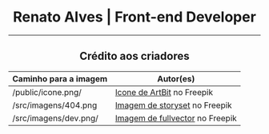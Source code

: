 <div align="center">
  <h1>Renato Alves | Front-end Developer</h1>
  <hr>

  <h2>Crédito aos criadores</h2>

  Caminho para a imagem | Autor(es)
  --- | ---
  /public/icone.png/ | <a href="https://br.freepik.com/icone/divisas_10420890#fromView=search&term=code+simbol&page=2&position=35&track=ais&track=ais" target="_blank" rel="noopener noreferrer">Icone de ArtBit</a> no Freepik
  /src/imagens/404.png | <a href="https://br.freepik.com/vetores-gratis/ups-erro-404-com-ilustracao-de-conceito-de-robo-quebrado_13315300.htm#query=not%20found&position=7&from_view=search&track=ais">Imagem de storyset</a> no Freepik
  /src/imagens/dev.png/ | <a href="https://br.freepik.com/vetores-gratis/laptop-com-icone-de-codigo-isometrico-de-programa-desenvolvimento-de-software-e-aplicacoes-de-programacao-neon-escuro_4102879.htm#query=desenvolvedor&position=14 from_view=search&track=sph">Imagem de fullvector</a> no Freepik
</div>
